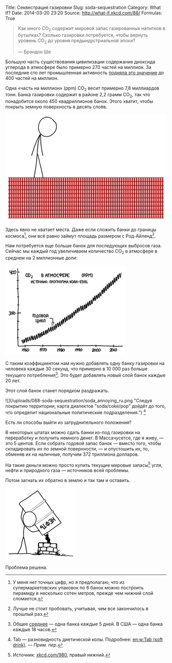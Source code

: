 Title: Секвестрация газировки
Slug: soda-sequestration
Category: What If?
Date: 2014-03-20 23:20
Source: http://what-if.xkcd.com/88/
Formulas: True

> Как много CO<sub>2</sub> содержит мировой запас газированных напитков в бутылках? Сколько газировки потребуется, чтобы вернуть уровень CO<sub>2</sub> до уровня предындустриальной эпохи?
> 
> — Брэндон Ше

Большую часть существования цивилизации содержание диоксида углерода в атмосфере было примерно 270 частей на миллион. За последние сто лет промышленная активность [подняла это значение](http://www.skepticalscience.com/print.php?r=45) до 400 частей на миллион.

Одна «часть на миллион» (ppm) CO<sub>2</sub> весит примерно 7,8 миллиардов тонн. Банка газировки содержит в районе 2,2 грамм CO<sub>2</sub>, так что понадобится около 450 квадриллионов банок. Этого хватит, чтобы покрыть земную поверхность в десять слоёв.

![](/uploads/088-soda-sequestration/soda_layers.png "Мезосфера, астеносфера, литосфера, банкосфера")

Здесь явно не хватает места. Даже если сложить банки до границы космоса[^1], они всё равно займут площадь размером с Род-Айленд[^2].

[^1]: У меня нет точных цифр, но я предполагаю, что из супермаркетовских упаковок по 6 банок можно построить пирамиду в несколько сотен метров, прежде чем нижний слой сломается.
[^2]: Лучше не стоит пробовать, учитывая, чем все закончилось в прошлый раз.

Нам потребуется еще больше банок для последующих выбросов газа. Сейчас мы каждый год увеличиваем количество CO<sub>2</sub> в атмосфере в среднем на 2 миллионные доли:

![](/uploads/088-soda-sequestration/soda_graph_ru.png "Если вы бегло взглянете на эти графики, вы увидите последствия распада Советского Союза из-за изменений в производстве и землепользовании.")

С таким коэффициентом нам нужно добавлять одну банку газировки на человека каждые 30 секунд, что примерно в 10 000 раз больше текущего потребления[^3]. Это будет добавлять новый слой банок каждые 20 лет.

[^3]: Общее [среднее](http://chtoes.li/page/soda-planet) — одна банка каждые 5 дней. В США — одна банка каждые 18 часов.

Этот слой банок станет порядком раздражать.

![](/uploads/088-soda-sequestration/soda_annoying_ru.png "Следуя покрытию территории, карта диалектов "soda/coke/pop" дойдёт до того, что определит национальные политические подразделения.")
[^4]

[^4]: Tab — разновидность диетической колы. Подробнее: [en:w:Tab (soft drink)](http://en.wikipedia.org/wiki/Tab_%28soft_drink%29). — _Прим. пер._

Есть ли способы выйти из затруднительного положения?

В некоторых штатах можно сдать банки из-под газировки на переработку и получить немного денег. В Массачусетсе, где я живу, — это 5 центов. Если собрать годовой запас банок — вместо того, чтобы складировать их по земной поверхности, — и опустошить их, то, обменяв их на наличные, получим 372 триллиона долларов.

На такие деньги можно просто купить текущие мировые запасы[^5] угля, нефти и природного газа — источников всей проблемы.

[^5]: Источник: [xkcd.com/980](http://xkcd.com/980), правый нижний.

Потом загнать их обратно в землю и так там и оставить.

![](/uploads/088-soda-sequestration/soda_ground_ru.png "Ты никогда, никогда не получишь желаемое.")

Проблема решена.

